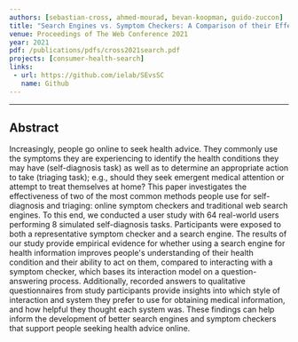 ```yaml
---
authors: [sebastian-cross, ahmed-mourad, bevan-koopman, guido-zuccon]
title: "Search Engines vs. Symptom Checkers: A Comparison of their Effectiveness for Online Health Advice"
venue: Proceedings of The Web Conference 2021
year: 2021
pdf: /publications/pdfs/cross2021search.pdf
projects: [consumer-health-search]
links:
 - url: https://github.com/ielab/SEvsSC
   name: Github
---
```

---

## Abstract

Increasingly, people go online to seek health advice. They commonly use the symptoms they are experiencing to identify the health conditions they may have (self-diagnosis task) as well as to determine an appropriate action to take (triaging task); e.g., should they seek emergent medical attention or attempt to treat themselves at home? This paper investigates the effectiveness of two of the most common methods people use for self-diagnosis and triaging: online symptom checkers and traditional web search engines. To this end, we conducted a user study with 64 real-world users performing 8 simulated self-diagnosis tasks. Participants were exposed to both a representative symptom checker and a search engine. The results of our study provide empirical evidence for whether using a search engine for health information improves people's understanding of their health condition and their ability to act on them, compared to interacting with a symptom checker, which bases its interaction model on  a question-answering process. Additionally, recorded answers to qualitative questionnaires from study participants provide insights into which style of interaction and system they prefer to use for obtaining medical information, and how helpful they thought each system was. These findings can help inform the development of better search engines and symptom checkers that support people seeking health advice online.